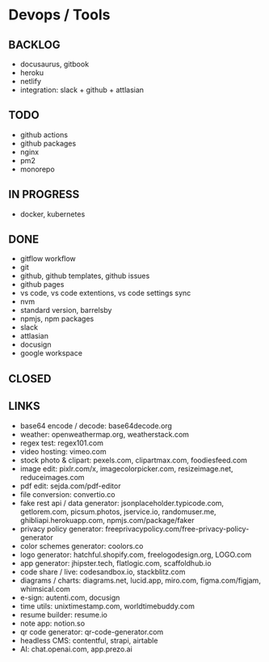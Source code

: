# Devops / Tools

## BACKLOG

- docusaurus, gitbook
- heroku
- netlify
- integration: slack + github + attlasian

## TODO

- github actions
- github packages
- nginx
- pm2
- monorepo

## IN PROGRESS

- docker, kubernetes

## DONE

- gitflow workflow
- git
- github, github templates, github issues
- github pages
- vs code, vs code extentions, vs code settings sync
- nvm
- standard version, barrelsby
- npmjs, npm packages
- slack
- attlasian
- docusign
- google workspace

## CLOSED

## LINKS

- base64 encode / decode: base64decode.org
- weather: openweathermap.org, weatherstack.com
- regex test: regex101.com
- video hosting: vimeo.com
- stock photo & clipart: pexels.com, clipartmax.com, foodiesfeed.com
- image edit: pixlr.com/x, imagecolorpicker.com, resizeimage.net, reduceimages.com
- pdf edit: sejda.com/pdf-editor
- file conversion: convertio.co
- fake rest api / data generator: jsonplaceholder.typicode.com, getlorem.com, picsum.photos, jservice.io, randomuser.me, ghibliapi.herokuapp.com, npmjs.com/package/faker
- privacy policy generator: freeprivacypolicy.com/free-privacy-policy-generator
- color schemes generator: coolors.co
- logo generator: hatchful.shopify.com, freelogodesign.org, LOGO.com
- app generator: jhipster.tech, flatlogic.com, scaffoldhub.io
- code share / live: codesandbox.io, stackblitz.com
- diagrams / charts: diagrams.net, lucid.app, miro.com, figma.com/figjam, whimsical.com
- e-sign: autenti.com, docusign
- time utils: unixtimestamp.com, worldtimebuddy.com
- resume builder: resume.io
- note app: notion.so
- qr code generator: qr-code-generator.com
- headless CMS: contentful, strapi, airtable
- AI: chat.openai.com, app.prezo.ai
